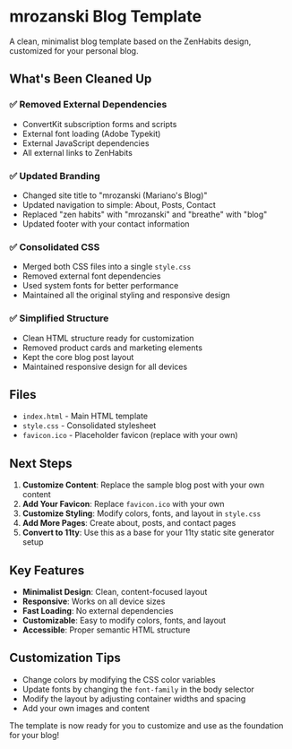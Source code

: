 # mrozanski Blog Template

A clean, minimalist blog template based on the ZenHabits design, customized for your personal blog.

## What's Been Cleaned Up

### ✅ Removed External Dependencies
- ConvertKit subscription forms and scripts
- External font loading (Adobe Typekit)
- External JavaScript dependencies
- All external links to ZenHabits

### ✅ Updated Branding
- Changed site title to "mrozanski (Mariano's Blog)"
- Updated navigation to simple: About, Posts, Contact
- Replaced "zen habits" with "mrozanski" and "breathe" with "blog"
- Updated footer with your contact information

### ✅ Consolidated CSS
- Merged both CSS files into a single `style.css`
- Removed external font dependencies
- Used system fonts for better performance
- Maintained all the original styling and responsive design

### ✅ Simplified Structure
- Clean HTML structure ready for customization
- Removed product cards and marketing elements
- Kept the core blog post layout
- Maintained responsive design for all devices

## Files

- `index.html` - Main HTML template
- `style.css` - Consolidated stylesheet
- `favicon.ico` - Placeholder favicon (replace with your own)

## Next Steps

1. **Customize Content**: Replace the sample blog post with your own content
2. **Add Your Favicon**: Replace `favicon.ico` with your own
3. **Customize Styling**: Modify colors, fonts, and layout in `style.css`
4. **Add More Pages**: Create about, posts, and contact pages
5. **Convert to 11ty**: Use this as a base for your 11ty static site generator setup

## Key Features

- **Minimalist Design**: Clean, content-focused layout
- **Responsive**: Works on all device sizes
- **Fast Loading**: No external dependencies
- **Customizable**: Easy to modify colors, fonts, and layout
- **Accessible**: Proper semantic HTML structure

## Customization Tips

- Change colors by modifying the CSS color variables
- Update fonts by changing the `font-family` in the body selector
- Modify the layout by adjusting container widths and spacing
- Add your own images and content

The template is now ready for you to customize and use as the foundation for your blog!

